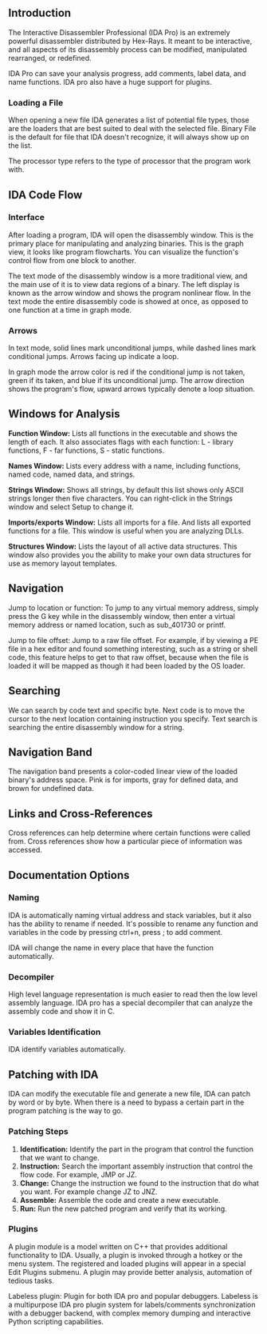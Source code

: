 ## Introduction

The Interactive Disassembler Professional (IDA Pro) is an extremely powerful disassembler distributed by Hex-Rays. It meant to be interactive, and all aspects of its disassembly process can be modified, manipulated rearranged, or redefined.

IDA Pro can save your analysis progress, add comments, label data, and name functions. IDA pro also have a huge support for plugins.

### Loading a File

When opening a new file IDA generates a list of potential file types, those are the loaders that are best suited to deal with the selected file. Binary File is the default for file that IDA doesn't recognize, it will always show up on the list.

The processor type refers to the type of processor that the program work with.

## IDA Code Flow

### Interface

After loading a program, IDA will open the disassembly window. This is the primary place for manipulating and analyzing binaries. This is the graph view, it looks like program flowcharts. You can visualize the function's control flow from one block to another.

The text mode of the disassembly window is a more traditional view, and the main use of it is to view data regions of a binary. The left display is known as the arrow window and shows the program nonlinear flow. In the text mode the entire disassembly code is showed at once, as opposed to one function at a time in graph mode.

### Arrows

In text mode, solid lines mark unconditional jumps, while dashed lines mark conditional jumps. Arrows facing up indicate a loop.

In graph mode the arrow color is red if the conditional jump is not taken, green if its taken, and blue if its unconditional jump. The arrow direction shows the program's flow, upward arrows typically denote a loop situation.

## Windows for Analysis

**Function Window:** Lists all functions in the executable and shows the length of each. It also associates flags with each function: L - library functions, F - far functions, S - static functions.

**Names Window:** Lists every address with a name, including functions, named code, named data, and strings.

**Strings Window:** Shows all strings, by default this list shows only ASCII strings longer then five characters. You can right-click in the Strings window and select Setup to change it.

**Imports/exports Window:** Lists all imports for a file. And lists all exported functions for a file. This window is useful when you are analyzing DLLs.

**Structures Window:** Lists the layout of all active data structures. This window also provides you the ability to make your own data structures for use as memory layout templates.

## Navigation

Jump to location or function: To jump to any virtual memory address, simply press the G key while in the disassembly window, then enter a virtual memory address or named location, such as sub_401730 or printf.

Jump to file offset: Jump to a raw file offset. For example, if by viewing a PE file in a hex editor and found something interesting, such as a string or shell code, this feature helps to get to that raw offset, because when the file is loaded it will be mapped as though it had been loaded by the OS loader.

## Searching

We can search by code text and specific byte. Next code is to move the cursor to the next location containing instruction you specify. Text search is searching the entire disassembly window for a string.

## Navigation Band

The navigation band presents a color-coded linear view of the loaded binary's address space. Pink is for imports, gray for defined data, and brown for undefined data.

## Links and Cross-References

Cross references can help determine where certain functions were called from. Cross references show how a particular piece of information was accessed.

## Documentation Options

### Naming

IDA is automatically naming virtual address and stack variables, but it also has the ability to rename if needed. It's possible to rename any function and variables in the code by pressing ctrl+n, press ; to add comment.

IDA will change the name in every place that have the function automatically.

### Decompiler

High level language representation is much easier to read then the low level assembly language. IDA pro has a special decompiler that can analyze the assembly code and show it in C.

### Variables Identification

IDA identify variables automatically.

## Patching with IDA

IDA can modify the executable file and generate a new file, IDA can patch by word or by byte. When there is a need to bypass a certain part in the program patching is the way to go.

### Patching Steps

1. **Identification:** Identify the part in the program that control the function that we want to change.
2. **Instruction:** Search the important assembly instruction that control the flow code. For example, JMP or JZ.
3. **Change:** Change the instruction we found to the instruction that do what you want. For example change JZ to JNZ.
4. **Assemble:** Assemble the code and create a new executable.
5. **Run:** Run the new patched program and verify that its working.

### Plugins

A plugin module is a model written on C++ that provides additional functionality to IDA. Usually, a plugin is invoked through a hotkey or the menu system. The registered and loaded plugins will appear in a special Edit Plugins submenu. A plugin may provide better analysis, automation of tedious tasks.

Labeless plugin: Plugin for both IDA pro and popular debuggers. Labeless is a multipurpose IDA pro plugin system for labels/comments synchronization with a debugger backend, with complex memory dumping and interactive Python scripting capabilities.